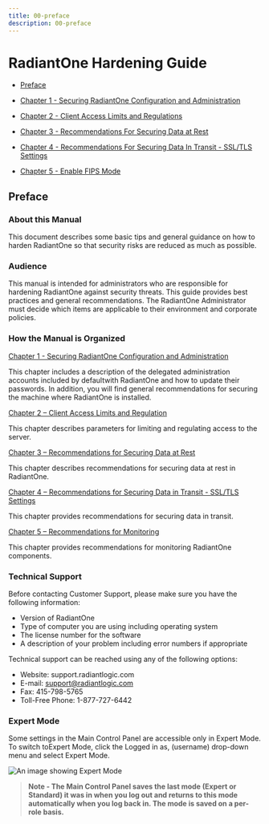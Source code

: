 ```yaml
---
title: 00-preface
description: 00-preface
---
```

         
# RadiantOne Hardening Guide

- [Preface](00-preface.md)
- [Chapter 1 - Securing RadiantOne Configuration and Administration](01-securing-radiantone-configuration-and-administration.md)

- [Chapter 2 - Client Access Limits and Regulations](02-client-access-limits-and-regulations.md)

- [Chapter 3 - Recommendations For Securing Data at Rest](03-recommendations-for-securing-data-at-rest.md)

- [Chapter 4 - Recommendations For Securing Data In Transit - SSL/TLS Settings](04-recommendations-for-securing-data-in-transit-ssl-tls-settings.md)

- [Chapter 5 - Enable FIPS Mode](05-enable-fips-mode.md)

## Preface

### About this Manual

This document describes some basic tips and general guidance on how to harden RadiantOne so that security risks are reduced as much as possible.

### Audience

This manual is intended for administrators who are responsible for hardening RadiantOne against security threats. This guide provides best practices and general recommendations. The RadiantOne Administrator must decide which items are applicable to their environment and
corporate policies.

### How the Manual is Organized

[Chapter 1 - Securing RadiantOne Configuration and Administration](01-securing-radiantone-configuration-and-administration.md)

This chapter includes a description of the delegated administration accounts included by defaultwith RadiantOne and how to update their passwords. In addition, you will find general recommendations for securing the machine where RadiantOne is installed.

[Chapter 2 – Client Access Limits and Regulation](02-client-access-limits-and-regulations.md)

This chapter describes parameters for limiting and regulating access to the server.

[Chapter 3 – Recommendations for Securing Data at Rest](03-recommendations-for-securing-data-at-rest.md)

This chapter describes recommendations for securing data at rest in RadiantOne.

[Chapter 4 – Recommendations for Securing Data in Transit - SSL/TLS Settings](04-recommendations-for-securing-data-in-transit-ssl-tls-settings.md)

This chapter provides recommendations for securing data in transit.

[Chapter 5 – Recommendations for Monitoring](05-enable-fips-mode.md)

This chapter provides recommendations for monitoring RadiantOne components.

### Technical Support

Before contacting Customer Support, please make sure you have the following information:

- Version of RadiantOne
- Type of computer you are using including operating system
- The license number for the software
- A description of your problem including error numbers if appropriate

Technical support can be reached using any of the following options:

- Website: support.radiantlogic.com
- E-mail: support@radiantlogic.com
- Fax: 415-798-5765
- Toll-Free Phone: 1-877-727-6442

### Expert Mode

Some settings in the Main Control Panel are accessible only in Expert Mode. To switch toExpert Mode, click the Logged in as, (username) drop-down menu and select Expert Mode.

![An image showing Expert Mode](Media/Image1.1.jpg)

>**Note - The Main Control Panel saves the last mode (Expert or Standard) it was in when you log out and returns to this mode automatically when you log back in. The mode is saved on a per-role basis.**